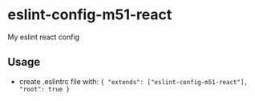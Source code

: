 # eslint-config-m51-react
My eslint react config


## Usage

* create .eslintrc file with: `{ "extends": ["eslint-config-m51-react"], "root": true }`
